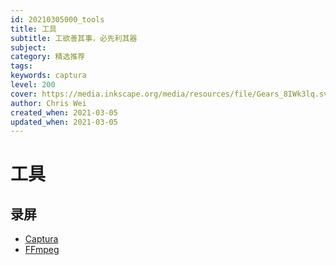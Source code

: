 ```yaml
---
id: 20210305000_tools
title: 工具
subtitle: 工欲善其事，必先利其器
subject: 
category: 精选推荐
tags: 
keywords: captura
level: 200
cover: https://media.inkscape.org/media/resources/file/Gears_8IWk3lq.svg
author: Chris Wei
created_when: 2021-03-05
updated_when: 2021-03-05
---
```


# 工具

## 录屏

- [Captura](https://mathewsachin.github.io/Captura/)
- [FFmpeg](https://github.com/ShareX/FFmpeg/releases)


